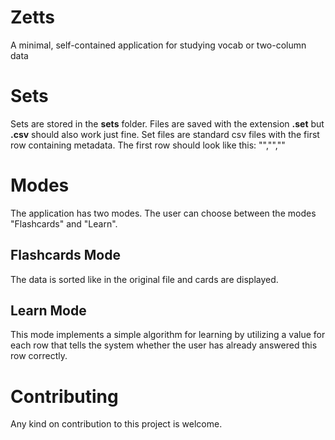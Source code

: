 # Zetts
A minimal, self-contained application for studying vocab or two-column data

# Sets
Sets are stored in the **sets** folder. Files are saved with the extension **.set** but **.csv** should also work just fine.
Set files are standard csv files with the first row containing metadata. The first row should look like this:
"<Set name>","<Date>","<Author>"

# Modes
The application has two modes. The user can choose between the modes "Flashcards" and "Learn".

## Flashcards Mode
The data is sorted like in the original file and cards are displayed.

## Learn Mode
This mode implements a simple algorithm for learning by utilizing a value for each row that tells the system whether the user has already answered this row correctly.


# Contributing
Any kind on contribution to this project is welcome.

